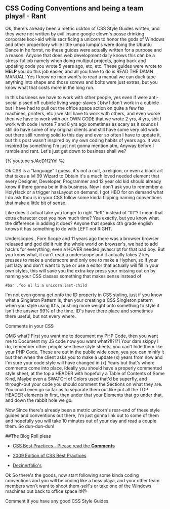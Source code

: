 ## CSS Coding Conventions and being a team playa! - Rant


Ok,  there's already been a metric uckton of CSS Style Guides written, and they were not written by evil insane google clown's posse drinking corporate kool-aid while sacrificing a unicorn to honor the gods of Windows and other properitory while little umpa lumpa's were doing the Ubuntu Dance in he forrst,  no these guides were actually written for a purpose and a reason.  Anyone that does web development daily knows this can be a stress-ful job namely when doing multipul projects, going back and updating code you wrote 5 years ago, etc, etc.  These guides were wrote to **HELP** you do this job easier, and all you have to do is READ THE DAMN MANUAL!   Yes I know no man want's to read a manual we can duck tape anything into shape and those screws and bolts were just extras, but you know what that costs more in the long run.  

In this business we have to work with other people, yes even if were anti-social pissed off cubicle living wage-slaves ( btw I don't work in a cubicle but I have had to pull out the office space action on quite a few fax machines, printers, etc ) 
we still have to work with others, and even worse then we have to work with our OWN CODE that we wrote 2 yrs, 4 yrs, shit I work with code I wrote 7 and 8 yrs ago sometimes as scary as it sounds I still do have some of my original clients and still have some very old work out there still running solid to this day and ever so often I have to update it,  but this post wasn't inspired by my own coding habits of years ago.  It was inspired by something I'm just not gonna mention atm,  Anyway before I ramble and rant.  Let's just get down to business shall we?  

{% youtube sJAeD1f2YnI %}

Ok CSS is a "language" I guess, it's not a cult, a religion, or even a black art that takes a lvl 99 Wizard to Obtain it's a much loved needed element that every Designer, Developer, Programmer and 12 year old kid should already know if there gonna be in this business.  Now I don't ask you to remember a HolyHack or a trigger hasLayout on demand, I got HBO for on demand what I do ask thou is in your CSS follow some kinda flipping naming conventions that make a little bit of sense.

Like does it actual take you longer to right "left" instead of "lft"?  I mean that extra character cost you how much time?  Yea exactly, but you know what the difference in adding it does?  Anyone that speaks 4th grade english knows it has something to do with LEFT not RIGHT.  

Underscopes , Fore Scope and 11 years ago there was a browser browser released and god did it ruin the whole world on browser's,  we had to add hack's for everything, even a HOVER needed javascript for that bad boy.  But you know what, it can't read a underscope and it actually takes 2 key presses to make a underscore and only one to make a Hyphen, so if your just lazy and don't want to type or use a editor that actually will fill in your own styles, this will save you the extra key press your missing out on by naming your CSS classes something that makes sense instead of 


	#bar .foo ul li a unicorn:last-child 

I'm not even gonna get onto the ID property in CSS styling,  just if you know what a Singleton Pattern is, then your creating a CSS Singleton pattern when you style using ID's,  pushing more weight onto something to style it isn't the answer 99% of the time.  ID's have there place and sometimes there useful, but not every where.


Comments in your CSS

OMG what?  First you want me to document my PHP Code, then you want me to Document my JS code now you want what?!!?!?1 
Your dam skippy I do,  remember other people see these style sheets, you can't hide them like your PHP Code.  These are out in the public wide open,  yea you can minify it but then when the client asks you to make a update (x) years from now and I'm sure your code style will have changed in (x) Years but that's where comments come into place,  Ideally you should have a properly commented style sheet,  at the top a HEADER with hopefully a Table of Contents of Some Kind, Maybe even a SWATCH of Colors used that'd be superfly, and through-out your code you should comment the Sections on what they are.  You could even go so far as to separate them out like put all the TOP HEADER elements in first, then under that your Elements that go under that, and down the rabbit hole we go.

Now Since there's already been a metric unicorn's rear-end of these style guides and conventions out there,  I'm just gonna link out to some of them and hopefully you will take 10 minutes out of your day and read a couple them.  So dun-dun-dun!

##The Blog Roll pleas

 - [CSS Best Practices - Please read the **Comments**](http://net.tutsplus.com/tutorials/html-css-techniques/30-css-best-practices-for-beginners/ "Net Tuts+ ")

 - [2009 Edition of CSS Best Practices](http://www.webdesignerdepot.com/2009/05/10-best-css-practices-to-improve-your-code/ "Web Designer Depot's")
 
 - [Dezinerfolio's](http://www.dezinerfolio.com/2009/02/20/css-standards-best-practices "CSS Guide - 09")


Ok So there's the goods,  now start following some kinda coding conventions and you will be coding like a boss playa, and your other team members won't want to shoot them-self's or take one of the Windows machines out back to office space it!@

Comment if you have any good CSS Style Guides.

